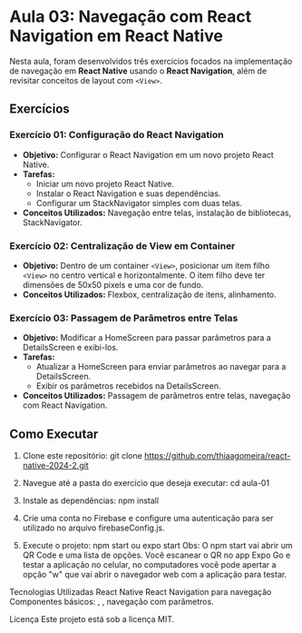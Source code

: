 # Aula 03: Navegação com React Navigation em React Native

Nesta aula, foram desenvolvidos três exercícios focados na implementação de navegação em **React Native** usando o **React Navigation**, além de revisitar conceitos de layout com `<View>`.

## Exercícios

### Exercício 01: Configuração do React Navigation
- **Objetivo:** Configurar o React Navigation em um novo projeto React Native.
- **Tarefas:**
  - Iniciar um novo projeto React Native.
  - Instalar o React Navigation e suas dependências.
  - Configurar um StackNavigator simples com duas telas.
- **Conceitos Utilizados:** Navegação entre telas, instalação de bibliotecas, StackNavigator.

### Exercício 02: Centralização de View em Container
- **Objetivo:** Dentro de um container `<View>`, posicionar um item filho `<View>` no centro vertical e horizontalmente. O item filho deve ter dimensões de 50x50 pixels e uma cor de fundo.
- **Conceitos Utilizados:** Flexbox, centralização de itens, alinhamento.

### Exercício 03: Passagem de Parâmetros entre Telas
- **Objetivo:** Modificar a HomeScreen para passar parâmetros para a DetailsScreen e exibi-los.
- **Tarefas:**
  - Atualizar a HomeScreen para enviar parâmetros ao navegar para a DetailsScreen.
  - Exibir os parâmetros recebidos na DetailsScreen.
- **Conceitos Utilizados:** Passagem de parâmetros entre telas, navegação com React Navigation.

## Como Executar

1. Clone este repositório:
   git clone https://github.com/thiaagomeira/react-native-2024-2.git

2. Navegue até a pasta do exercício que deseja executar:
   cd aula-01

3. Instale as dependências:
   npm install

4. Crie uma conta no Firebase e configure uma autenticação para ser utilizado no arquivo firebaseConfig.js.

5. Execute o projeto:
   npm start ou expo start
   Obs: O npm start vai abrir um QR Code e uma lista de opções. Você escanear o QR no app Expo Go e testar a aplicação no celular, no computadores você pode apertar a opção "w" que vai abrir o navegador web com a     aplicação para testar.

Tecnologias Utilizadas
React Native
React Navigation para navegação
Componentes básicos: <View>, <Text>, navegação com parâmetros.

Licença
Este projeto está sob a licença MIT.
